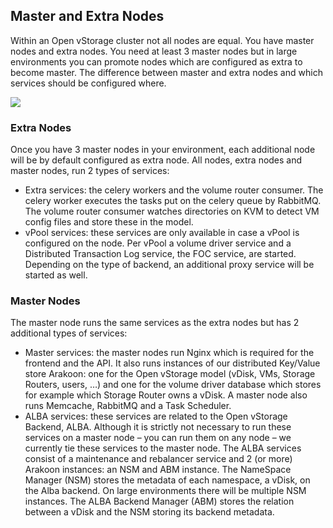 ## Master and Extra Nodes
Within an Open vStorage cluster not all nodes are equal. You have master nodes and extra nodes. You need at least 3 master nodes but in large environments you can promote nodes which are configured as extra to become master. The difference between master and extra nodes and which services should be configured where.

![](/Images/Open-vStorge-Services.png)

### <a name="extra"></a>Extra Nodes
Once you have 3 master nodes in your environment, each additional node will be by default configured as extra node. All nodes, extra nodes and master nodes, run 2 types of services:

* Extra services: the celery workers and the volume router consumer. The celery worker executes the tasks put on the celery queue by RabbitMQ. The volume router consumer watches directories on KVM to detect VM config files and store these in the model.
* vPool services: these services are only available in case a vPool is configured on the node. Per vPool a volume driver service and a Distributed Transaction Log service, the FOC service, are started. Depending on the type of backend, an additional proxy service will be started as well.

### <a name="master"></a>Master Nodes
The master node runs the same services as the extra nodes but has 2 additional types of services:

* Master services: the master nodes run Nginx which is required for the frontend and the API. It also runs instances of our distributed Key/Value store Arakoon: one for the Open vStorage model (vDisk, VMs, Storage Routers, users, …) and one for the volume driver database which stores for example which Storage Router owns a vDisk. A master node also runs Memcache, RabbitMQ and a Task Scheduler.
* ALBA services: these services are related to the Open vStorage Backend, ALBA. Although it is strictly not necessary to run these services on a master node – you can run them on any node – we currently tie these services to the master node. The ALBA services consist of a maintenance and rebalancer service and 2 (or more) Arakoon instances: an NSM and ABM instance. The NameSpace Manager (NSM) stores the metadata of each namespace, a vDisk, on the Alba backend. On large environments there will be multiple NSM instances. The ALBA Backend Manager (ABM) stores the relation between a vDisk and the NSM storing its backend metadata.
